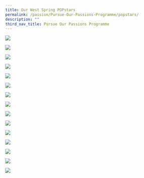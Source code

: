 ```yaml
---
title: Our West Spring POPstars
permalink: /passion/Pursue-Our-Passions-Programme/popstars/
description: ""
third_nav_title: Pursue Our Passions Programme
---
```

![](/images/POP/popstar1.jpg)

![](/images/POP/popstar2.jpg)

![](/images/POP/popstar3.jpg)

![](/images/POP/popstar4.jpg)

![](/images/POP/popstar5.jpg)

![](/images/POP/popstar6.jpg)

![](/images/POP/alynna.jpg)

![](/images/POP/jocelyn.jpg)

![](/images/POP/mrlimkw.jpg)

![](/images/POP/vyann.jpg)

![](/images/POP/irinsyaqirah.jpg)

![](/images/POP/penny.jpg)

![](/images/POP/Syazwi-1.jpg)

![](/images/POP/Pei-Qi-1.jpg)

![](/images/POP/Mr-Kwek.jpg)